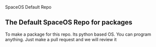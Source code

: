 SpaceOS Default Repo
## The Default SpaceOS Repo for packages
To make a package for this repo. 
Its python based OS. You can program anything.
Just make a pull request and we will review it
